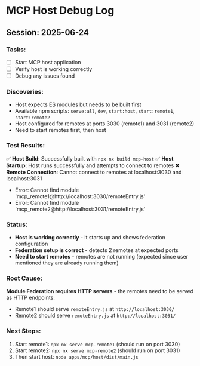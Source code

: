 # MCP Host Debug Log

## Session: 2025-06-24

### Tasks:
- [ ] Start MCP host application
- [ ] Verify host is working correctly  
- [ ] Debug any issues found

### Discoveries:
- Host expects ES modules but needs to be built first
- Available npm scripts: `serve:all`, `dev`, `start:host`, `start:remote1`, `start:remote2`
- Host configured for remotes at ports 3030 (remote1) and 3031 (remote2)
- Need to start remotes first, then host

### Test Results:
✅ **Host Build**: Successfully built with `npx nx build mcp-host`
✅ **Host Startup**: Host runs successfully and attempts to connect to remotes
❌ **Remote Connection**: Cannot connect to remotes at localhost:3030 and localhost:3031
- Error: Cannot find module 'mcp_remote1@http://localhost:3030/remoteEntry.js'
- Error: Cannot find module 'mcp_remote2@http://localhost:3031/remoteEntry.js'

### Status:
- **Host is working correctly** - it starts up and shows federation configuration
- **Federation setup is correct** - detects 2 remotes at expected ports
- **Need to start remotes** - remotes are not running (expected since user mentioned they are already running them)

### Root Cause:
**Module Federation requires HTTP servers** - the remotes need to be served as HTTP endpoints:
- Remote1 should serve `remoteEntry.js` at `http://localhost:3030/`
- Remote2 should serve `remoteEntry.js` at `http://localhost:3031/`

### Next Steps:
1. Start remote1: `npx nx serve mcp-remote1` (should run on port 3030)
2. Start remote2: `npx nx serve mcp-remote2` (should run on port 3031)  
3. Then start host: `node apps/mcp/host/dist/main.js`
